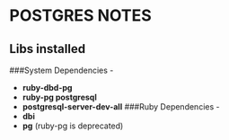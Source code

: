 # POSTGRES NOTES  

## Libs installed  
###System Dependencies -
  - **ruby-dbd-pg**
  - **ruby-pg postgresql**
  - **postgresql-server-dev-all**
###Ruby Dependencies -
  - **dbi**
  - **pg** (ruby-pg is deprecated)  
